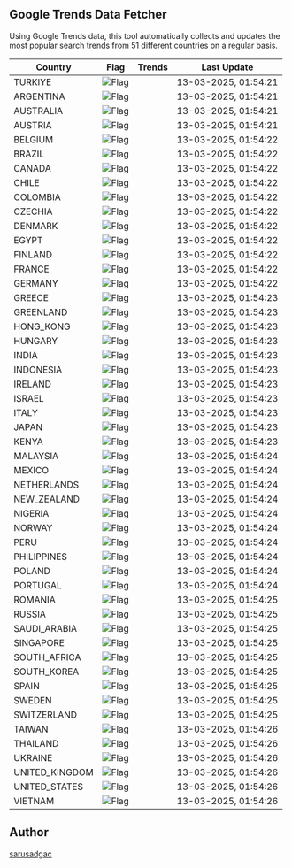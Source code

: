 
## Google Trends Data Fetcher

Using Google Trends data, this tool automatically collects and updates the most popular search trends from 51 different countries on a regular basis.


| Country | Flag | Trends | Last Update |
| --- | --- | --- | --- |
| TURKIYE | ![Flag](https://flagcdn.com/16x12/tr.png) |  | 13-03-2025, 01:54:21 |
| ARGENTINA | ![Flag](https://flagcdn.com/16x12/ar.png) |  | 13-03-2025, 01:54:21 |
| AUSTRALIA | ![Flag](https://flagcdn.com/16x12/au.png) |  | 13-03-2025, 01:54:21 |
| AUSTRIA | ![Flag](https://flagcdn.com/16x12/at.png) |  | 13-03-2025, 01:54:21 |
| BELGIUM | ![Flag](https://flagcdn.com/16x12/be.png) |  | 13-03-2025, 01:54:22 |
| BRAZIL | ![Flag](https://flagcdn.com/16x12/br.png) |  | 13-03-2025, 01:54:22 |
| CANADA | ![Flag](https://flagcdn.com/16x12/ca.png) |  | 13-03-2025, 01:54:22 |
| CHILE | ![Flag](https://flagcdn.com/16x12/cl.png) |  | 13-03-2025, 01:54:22 |
| COLOMBIA | ![Flag](https://flagcdn.com/16x12/co.png) |  | 13-03-2025, 01:54:22 |
| CZECHIA | ![Flag](https://flagcdn.com/16x12/cz.png) |  | 13-03-2025, 01:54:22 |
| DENMARK | ![Flag](https://flagcdn.com/16x12/dk.png) |  | 13-03-2025, 01:54:22 |
| EGYPT | ![Flag](https://flagcdn.com/16x12/eg.png) |  | 13-03-2025, 01:54:22 |
| FINLAND | ![Flag](https://flagcdn.com/16x12/fi.png) |  | 13-03-2025, 01:54:22 |
| FRANCE | ![Flag](https://flagcdn.com/16x12/fr.png) |  | 13-03-2025, 01:54:22 |
| GERMANY | ![Flag](https://flagcdn.com/16x12/de.png) |  | 13-03-2025, 01:54:22 |
| GREECE | ![Flag](https://flagcdn.com/16x12/gr.png) |  | 13-03-2025, 01:54:23 |
| GREENLAND | ![Flag](https://flagcdn.com/16x12/gl.png) |  | 13-03-2025, 01:54:23 |
| HONG_KONG | ![Flag](https://flagcdn.com/16x12/hk.png) |  | 13-03-2025, 01:54:23 |
| HUNGARY | ![Flag](https://flagcdn.com/16x12/hu.png) |  | 13-03-2025, 01:54:23 |
| INDIA | ![Flag](https://flagcdn.com/16x12/in.png) |  | 13-03-2025, 01:54:23 |
| INDONESIA | ![Flag](https://flagcdn.com/16x12/id.png) |  | 13-03-2025, 01:54:23 |
| IRELAND | ![Flag](https://flagcdn.com/16x12/ie.png) |  | 13-03-2025, 01:54:23 |
| ISRAEL | ![Flag](https://flagcdn.com/16x12/il.png) |  | 13-03-2025, 01:54:23 |
| ITALY | ![Flag](https://flagcdn.com/16x12/it.png) |  | 13-03-2025, 01:54:23 |
| JAPAN | ![Flag](https://flagcdn.com/16x12/jp.png) |  | 13-03-2025, 01:54:23 |
| KENYA | ![Flag](https://flagcdn.com/16x12/ke.png) |  | 13-03-2025, 01:54:23 |
| MALAYSIA | ![Flag](https://flagcdn.com/16x12/my.png) |  | 13-03-2025, 01:54:24 |
| MEXICO | ![Flag](https://flagcdn.com/16x12/mx.png) |  | 13-03-2025, 01:54:24 |
| NETHERLANDS | ![Flag](https://flagcdn.com/16x12/nl.png) |  | 13-03-2025, 01:54:24 |
| NEW_ZEALAND | ![Flag](https://flagcdn.com/16x12/nz.png) |  | 13-03-2025, 01:54:24 |
| NIGERIA | ![Flag](https://flagcdn.com/16x12/ng.png) |  | 13-03-2025, 01:54:24 |
| NORWAY | ![Flag](https://flagcdn.com/16x12/no.png) |  | 13-03-2025, 01:54:24 |
| PERU | ![Flag](https://flagcdn.com/16x12/pe.png) |  | 13-03-2025, 01:54:24 |
| PHILIPPINES | ![Flag](https://flagcdn.com/16x12/ph.png) |  | 13-03-2025, 01:54:24 |
| POLAND | ![Flag](https://flagcdn.com/16x12/pl.png) |  | 13-03-2025, 01:54:24 |
| PORTUGAL | ![Flag](https://flagcdn.com/16x12/pt.png) |  | 13-03-2025, 01:54:24 |
| ROMANIA | ![Flag](https://flagcdn.com/16x12/ro.png) |  | 13-03-2025, 01:54:25 |
| RUSSIA | ![Flag](https://flagcdn.com/16x12/ru.png) |  | 13-03-2025, 01:54:25 |
| SAUDI_ARABIA | ![Flag](https://flagcdn.com/16x12/sa.png) |  | 13-03-2025, 01:54:25 |
| SINGAPORE | ![Flag](https://flagcdn.com/16x12/sg.png) |  | 13-03-2025, 01:54:25 |
| SOUTH_AFRICA | ![Flag](https://flagcdn.com/16x12/za.png) |  | 13-03-2025, 01:54:25 |
| SOUTH_KOREA | ![Flag](https://flagcdn.com/16x12/kr.png) |  | 13-03-2025, 01:54:25 |
| SPAIN | ![Flag](https://flagcdn.com/16x12/es.png) |  | 13-03-2025, 01:54:25 |
| SWEDEN | ![Flag](https://flagcdn.com/16x12/se.png) |  | 13-03-2025, 01:54:25 |
| SWITZERLAND | ![Flag](https://flagcdn.com/16x12/ch.png) |  | 13-03-2025, 01:54:25 |
| TAIWAN | ![Flag](https://flagcdn.com/16x12/tw.png) |  | 13-03-2025, 01:54:26 |
| THAILAND | ![Flag](https://flagcdn.com/16x12/th.png) |  | 13-03-2025, 01:54:26 |
| UKRAINE | ![Flag](https://flagcdn.com/16x12/ua.png) |  | 13-03-2025, 01:54:26 |
| UNITED_KINGDOM | ![Flag](https://flagcdn.com/16x12/gb.png) |  | 13-03-2025, 01:54:26 |
| UNITED_STATES | ![Flag](https://flagcdn.com/16x12/us.png) |  | 13-03-2025, 01:54:26 |
| VIETNAM | ![Flag](https://flagcdn.com/16x12/vn.png) |  | 13-03-2025, 01:54:26 |


## Author
 [sarusadgac](https://x.com/sarusadgac)

